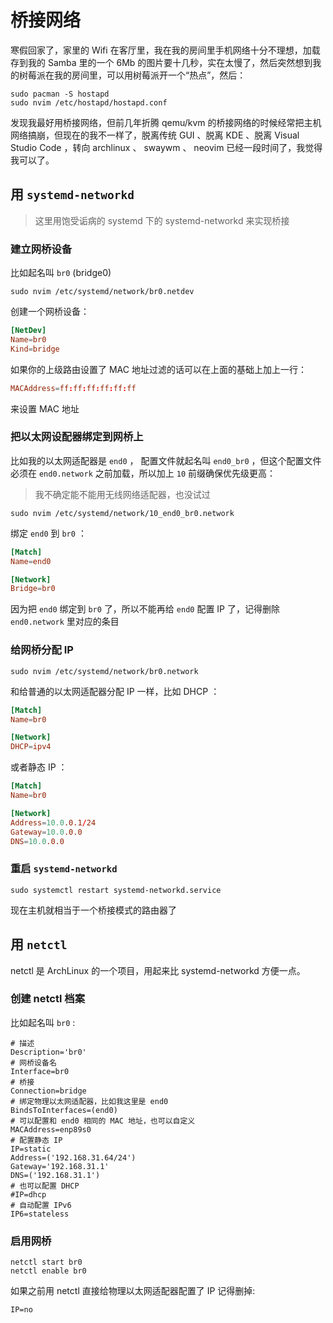 # 桥接网络

寒假回家了，家里的 Wifi 在客厅里，我在我的房间里手机网络十分不理想，加载存到我的 Samba 里的一个 6Mb 的图片要十几秒，实在太慢了，然后突然想到我的树莓派在我的房间里，可以用树莓派开一个“热点”，然后：

```shell
sudo pacman -S hostapd
sudo nvim /etc/hostapd/hostapd.conf
```

发现我最好用桥接网络，但前几年折腾 qemu/kvm 的桥接网络的时候经常把主机网络搞崩，但现在的我不一样了，脱离传统 GUI 、脱离 KDE 、脱离 Visual Studio Code ，转向 archlinux 、 swaywm 、 neovim 已经一段时间了，我觉得我可以了。

## 用 `systemd-networkd`

> 这里用饱受诟病的 systemd 下的 systemd-networkd 来实现桥接

### 建立网桥设备

比如起名叫 `br0` (bridge0)

```shell
sudo nvim /etc/systemd/network/br0.netdev
```

创建一个网桥设备：

```conf
[NetDev]
Name=br0
Kind=bridge
```

如果你的上级路由设置了 MAC 地址过滤的话可以在上面的基础上加上一行：

```conf
MACAddress=ff:ff:ff:ff:ff:ff
```

来设置 MAC 地址

### 把以太网设配器绑定到网桥上

比如我的以太网适配器是 `end0` ， 配置文件就起名叫 `end0_br0` ，但这个配置文件必须在 `end0.network` 之前加载，所以加上 `10` 前缀确保优先级更高：

> 我不确定能不能用无线网络适配器，也没试过

```shell
sudo nvim /etc/systemd/network/10_end0_br0.network
```

绑定 `end0` 到 `br0` ：

```conf
[Match]
Name=end0

[Network]
Bridge=br0
```

因为把 `end0` 绑定到 `br0` 了，所以不能再给 `end0` 配置 IP 了，记得删除 `end0.network` 里对应的条目

### 给网桥分配 IP

```shell
sudo nvim /etc/systemd/network/br0.network
```

和给普通的以太网适配器分配 IP 一样，比如 DHCP ：

```conf
[Match]
Name=br0

[Network]
DHCP=ipv4
```

或者静态 IP ：

```conf
[Match]
Name=br0

[Network]
Address=10.0.0.1/24
Gateway=10.0.0.0
DNS=10.0.0.0
```

### 重启 `systemd-networkd`

```shell
sudo systemctl restart systemd-networkd.service
```

现在主机就相当于一个桥接模式的路由器了

## 用 `netctl`

netctl 是 ArchLinux 的一个项目，用起来比 systemd-networkd 方便一点。

### 创建 netctl 档案

比如起名叫 `br0` :

```
# 描述
Description='br0'
# 网桥设备名
Interface=br0
# 桥接
Connection=bridge
# 绑定物理以太网适配器，比如我这里是 end0
BindsToInterfaces=(end0)
# 可以配置和 end0 相同的 MAC 地址，也可以自定义
MACAddress=enp89s0
# 配置静态 IP
IP=static
Address=('192.168.31.64/24')
Gateway='192.168.31.1'
DNS=('192.168.31.1')
# 也可以配置 DHCP
#IP=dhcp
# 自动配置 IPv6
IP6=stateless
```

### 启用网桥

```shell
netctl start br0
netctl enable br0
```

如果之前用 netctl 直接给物理以太网适配器配置了 IP 记得删掉:

```shell
IP=no
```
